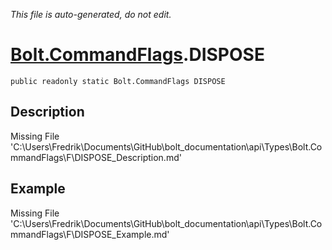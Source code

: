 *This file is auto-generated, do not edit.*

# [Bolt.CommandFlags](Types/Bolt.CommandFlags.md).DISPOSE
`public readonly static Bolt.CommandFlags DISPOSE`
## Description
Missing File 'C:\Users\Fredrik\Documents\GitHub\bolt_documentation\api\Types\Bolt.CommandFlags\F\DISPOSE_Description.md'
## Example
Missing File 'C:\Users\Fredrik\Documents\GitHub\bolt_documentation\api\Types\Bolt.CommandFlags\F\DISPOSE_Example.md'
